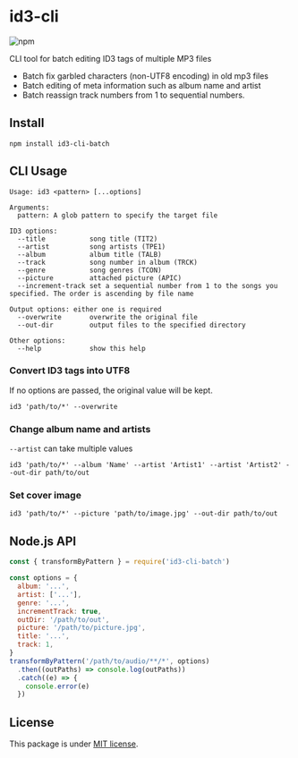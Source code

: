 # id3-cli

![npm](https://img.shields.io/npm/v/id3-cli-batch)

CLI tool for batch editing ID3 tags of multiple MP3 files

- Batch fix garbled characters (non-UTF8 encoding) in old mp3 files
- Batch editing of meta information such as album name and artist
- Batch reassign track numbers from 1 to sequential numbers.

## Install

```
npm install id3-cli-batch
```

## CLI Usage

```
Usage: id3 <pattern> [...options]

Arguments:
  pattern: A glob pattern to specify the target file

ID3 options:
  --title           song title (TIT2)
  --artist          song artists (TPE1)
  --album           album title (TALB)
  --track           song number in album (TRCK)
  --genre           song genres (TCON)
  --picture         attached picture (APIC)
  --increment-track set a sequential number from 1 to the songs you specified. The order is ascending by file name

Output options: either one is required
  --overwrite       overwrite the original file
  --out-dir         output files to the specified directory

Other options:
  --help            show this help
```

### Convert ID3 tags into UTF8

If no options are passed, the original value will be kept.

```
id3 'path/to/*' --overwrite
```

### Change album name and artists

`--artist` can take multiple values

```
id3 'path/to/*' --album 'Name' --artist 'Artist1' --artist 'Artist2' --out-dir path/to/out
```

### Set cover image

```
id3 'path/to/*' --picture 'path/to/image.jpg' --out-dir path/to/out
```

## Node.js API

```js
const { transformByPattern } = require('id3-cli-batch')

const options = {
  album: '...',
  artist: ['...'],
  genre: '...',
  incrementTrack: true,
  outDir: '/path/to/out',
  picture: '/path/to/picture.jpg',
  title: '...',
  track: 1,
}
transformByPattern('/path/to/audio/**/*', options)
  .then((outPaths) => console.log(outPaths))
  .catch((e) => {
    console.error(e)
  })
```

## License

This package is under [MIT license](https://github.com/Leko/id3-cli/blob/main/LICENSE).
